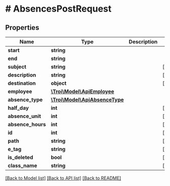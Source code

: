 # # AbsencesPostRequest

## Properties

Name | Type | Description | Notes
------------ | ------------- | ------------- | -------------
**start** | **string** |  |
**end** | **string** |  |
**subject** | **string** |  | [optional]
**description** | **string** |  | [optional]
**destination** | **object** |  | [optional]
**employee** | [**\Troi\Model\ApiEmployee**](ApiEmployee.md) |  |
**absence_type** | [**\Troi\Model\ApiAbsenceType**](ApiAbsenceType.md) |  |
**half_day** | **int** |  | [optional]
**absence_unit** | **int** |  | [optional]
**absence_hours** | **int** |  | [optional]
**id** | **int** |  | [optional]
**path** | **string** |  | [optional]
**e_tag** | **string** |  | [optional]
**is_deleted** | **bool** |  | [optional]
**class_name** | **string** |  | [optional]

[[Back to Model list]](../../README.md#models) [[Back to API list]](../../README.md#endpoints) [[Back to README]](../../README.md)
